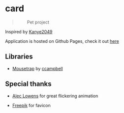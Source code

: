 # card

>‏
>‏
>‏
>‏
>‏
>‏
>‏
>‏
> Pet project

Inspired by [Kanye2049](https://kanye2049.com/) <br>

Application is hosted on Github Pages, check it out [here](https://swagnar.github.io/card/) <br>


## Libraries

- [Mousetrap](https://github.com/ccampbell/mousetrap) by [ccampbell](https://github.com/ccampbell)

## Special thanks

- [Alec Lowens](aleclownes.com) for great flickering animation

- [Freepik](https://www.flaticon.com/free-icons/computer) for favicon 




